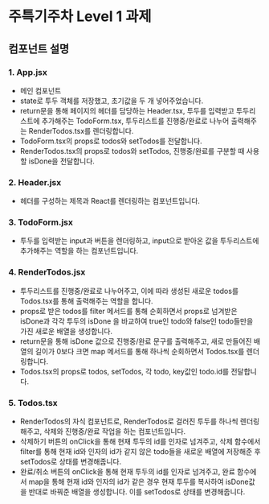 # 주특기주차 Level 1 과제
## 컴포넌트 설명
### 1. App.jsx
- 메인 컴포넌트
- state로 투두 객체를 저장했고, 초기값을 두 개 넣어주었습니다.
- return문을 통해 페이지의 헤더를 담당하는 Header.tsx, 투두를 입력받고 투두리스트에 추가해주는 TodoForm.tsx, 투두리스트를 진행중/완료로 나누어 출력해주는 RenderTodos.tsx를 렌더링합니다.
- TodoForm.tsx의 props로 todos와 setTodos를 전달합니다. 
- RenderTodos.tsx의 props로 todos와 setTodos, 진행중/완료를 구분할 때 사용할 isDone을 전달합니다.

### 2. Header.jsx
- 헤더를 구성하는 제목과 React를 렌더링하는 컴포넌트입니다.

### 3. TodoForm.jsx
- 투두를 입력받는 input과 버튼을 렌더링하고, input으로 받아온 값을 투두리스트에 추가해주는 역할을 하는 컴포넌트입니다.

### 4. RenderTodos.jsx
- 투두리스트를 진행중/완료로 나누어주고, 이에 따라 생성된 새로운 todos를 Todos.tsx를 통해 출력해주는 역할을 합니다. 
- props로 받은 todos를 filter 메서드를 통해 순회하면서 props로 넘겨받은 isDone과 각각 투두의 isDone 을 바교하여 true인 todo와 false인 todo들만을 가진 새로운 배열을 생성합니다.
- return문을 통해 isDone 값으로 진행중/완료 문구를 출력해주고, 새로 만들어진 배열의 길이가 0보다 크면 map 메서드를 통해 하나씩 순회하면서 Todos.tsx를 렌더링합니다.
- Todos.tsx의 props로 todos, setTodos, 각 todo, key값인 todo.id를 전달합니다.

### 5. Todos.tsx
- RenderTodos의 자식 컴포넌트로, RenderTodos로 걸러진 투두를 하나씩 렌더링해주고, 삭제와 진행중/완료 작업을 하는 컴포넌트입니다.
- 삭제하기 버튼의 onClick을 통해 현재 투두의 id를 인자로 넘겨주고, 삭제 함수에서 filter를 통해 현재 id와 인자의 id가 같지 않은 todo들을 새로운 배열에 저장해준 후 setTodos로 상태를 변경해줍니다.
- 완료/취소 버튼의 onClick을 통해 현재 투두의 id를 인자로 넘겨주고, 완료 함수에서 map을 통해 현재 id와 인자의 id가 같은 경우 현재 투두를 복사하여 isDone값을 반대로 바꿔준 배열을 생성합니다. 이를 setTodos로 상태를 변경해줍니다.
